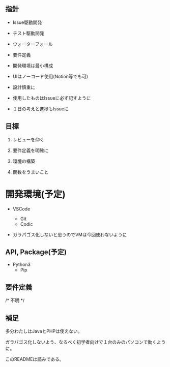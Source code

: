 ## 指針

* Issue駆動開発

* テスト駆動開発

* ウォーターフォール

* 要件定義

* 開発環境は最小構成

* UIはノーコード使用(Notion等でも可)

* 設計慎重に

* 使用したものはIssueに必ず記すように

* １日の考えと進捗もIssueに

## 目標

1. レビューを仰ぐ

2. 要件定義を明確に

3. 環境の構築

4. 関数をうまいこと

# 開発環境(予定)

* VSCode
  * Git
  * Codic

* ガラパゴス化しないと思うのでVMは今回使わないように

## API, Package(予定)

* Python3
  * Pip

## 要件定義

/* 不明 */

## 補足

多分わたしはJavaとPHPは使えない。

ガラパゴス化しないよう、なるべく初学者向けで１台のみのパソコンで動くように。

このREADMEは読みである。
